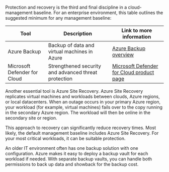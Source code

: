 Protection and recovery is the third and final discipline in a cloud-management baseline. For an enterprise environment, this table outlines the suggested minimum for any management baseline:

| Tool | Description | Link to more information |
| -----|-------------|--------------------------|
| Azure Backup | Backup of data and virtual machines in Azure | [Azure Backup overview](/azure/backup/backup-overview) |
| Microsoft Defender for Cloud | Strengthened security and advanced threat protection |  [Microsoft Defender for Cloud product page](https://azure.microsoft.com/services/security-center/) |

Another essential tool is Azure Site Recovery. Azure Site Recovery replicates virtual machines and workloads between clouds, Azure regions, or local datacenters. When an outage occurs in your primary Azure region, your workload (for example, virtual machines) fails over to the copy running in the secondary Azure region. The workload will then be online in the secondary site or region.

This approach to recovery can significantly reduce recovery times. Most likely, the default management baseline includes Azure Site Recovery. For your most critical workloads, it can be suitable protection.

An older IT environment often has one backup solution with one configuration. Azure makes it easy to deploy a backup vault for each workload if needed. With separate backup vaults, you can handle both permissions to back up data and showback for the backup cost.
